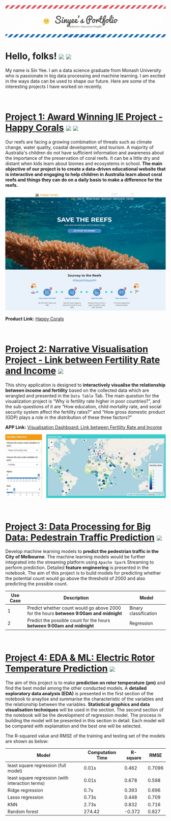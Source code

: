 <img src="https://github.com/sinyeen/Sinyeen_Portfolio/blob/main/Images/Sinyee's%20Portfolio.gif">

# Hello, folks! <img src="https://github.githubassets.com/images/icons/emoji/unicode/1f467.png?v8" width="30px"> <img src="https://raw.githubusercontent.com/MartinHeinz/MartinHeinz/master/wave.gif" width="30px">
My name is Sin Yee. I am a data science graduate from Monash University who is passionate in big data processing and machine learning. I am excited in the ways data can be used to shape our future. Here are some of the interesting projects I have worked on recently.

<br>

# [Project 1: Award Winning IE Project - Happy Corals](https://github.com/sinyeen/HappyCorals.git) <img src="https://github.githubassets.com/images/icons/emoji/unicode/1f422.png?v8" width="30px"> <img src="https://github.githubassets.com/images/icons/emoji/unicode/1f3d6.png?v8" width="30px">
Our reefs are facing a growing combination of threats such as climate change, water quality, coastal development, and tourism. A majority of Australia's children do not have sufficient information and awareness about the importance of the preservation of coral reefs. It can be a little dry and distant when kids learn about biomes and ecosystems in school. **The main objective of our project is to create a data-driven educational website that is interactive and engaging to help children in Australia learn about coral reefs and things they can do on a daily basis to make a difference for the reefs.**

![](https://github.com/sinyeen/HappyCorals/blob/main/Images/web.PNG)

**Product Link:** [Happy Corals](https://www.happycoral.tk/)

<br>

# [Project 2: Narrative Visualisation Project - Link between Fertility Rate and Income](https://github.com/sinyeen/Fertility_Income_Visualisation.git) <img src="https://github.githubassets.com/images/icons/emoji/unicode/1f476.png?v8" width="30px">
This shiny application is designed to **interactively visualise the relationship between income and fertility** based on the collected data which are wrangled and presented in the `Data Table` Tab. The main question for the visualization project is “Why is fertility rate higher in poor countries?”, and the sub-questions of it are “How education, child mortality rate, and social security system affect the fertility rates?” and “How gross domestic product (GDP) plays a role in the distribution of these three factors?” 

**APP Link:** [Visualisation Dashboard: Link between Fertility Rate and Income](https://sinyee-neo.shinyapps.io/Fertility_Income_Link/)

![](https://github.com/sinyeen/Sinyeen_Portfolio/blob/main/Images/map.JPG)

<br>

# [Project 3: Data Processing for Big Data: Pedestrain Traffic Prediction](https://github.com/sinyeen/Pedestrain_Traffic_Prediction_BigData.git) <img src="https://github.githubassets.com/images/icons/emoji/unicode/1f6a6.png?v8" width="30px">
Develop machine learning models to **predict the pedestrian traffic in the City of Melbourne**. The machine learning models would be further integrated into the streaming platform using `Apache Spark` Streaming to perform prediction. Detailed **feature engineering** is presented in the notebook. The aim of this project is to build models for predicting whether the potential count would go above the threshold of 2000 and also predicting the possible count.

| Use Case | Description | Model |
| --- | ----------- | --- |
| 1 | Predict whether count would go above 2000 for the hours **between 9:00am and midnight** | Binary classification|
| 2 | Predict the possible count for the hours **between 9:00am and midnight** | Regression |

<br>

# [Project 4: EDA & ML: Electric Rotor Temperature Prediction](https://github.com/sinyeen/Electric-Rotor-Temperature-Prediction.git) <img src="https://github.githubassets.com/images/icons/emoji/unicode/1f50c.png?v8" width="30px">
The aim of this project is to make **prediction on rotor temperature (pm)** and find the best model among the other conducted models. A **detailed exploratory data analysis (EDA)** is presented in the first section of the notebook to anaylise and summarise the characteristic of the variables and the relationship between the variables. **Statistical graphics and data visualisation techniques** will be used in the section. The second section of the notebook will be the development of regression model. The process in building the model will be presented in this section in detail. Each model will be compared with explaination and the best one will be selected.

The R-squared value and RMSE of the training and testing set of the models are shown as below:

|Model  |Computation Time|R-square  |RMSE                                                                            |
|-----------|-----------|----------|--------------------------------------------------------------------------------------|
|least square regression (full model)|0.01s|0.462|0.7096|
|least square regression (with interaction terms)|0.01s  |0.678|0.598|
|Ridge regression    |0.7s  |0.393|0.696| 
|Lasso regression        |0.73s  |0.448|0.709     |
|KNN        |2.73s  |0.832|0.716|
|Random forest|274.42  |-0.372|0.827                                    |
